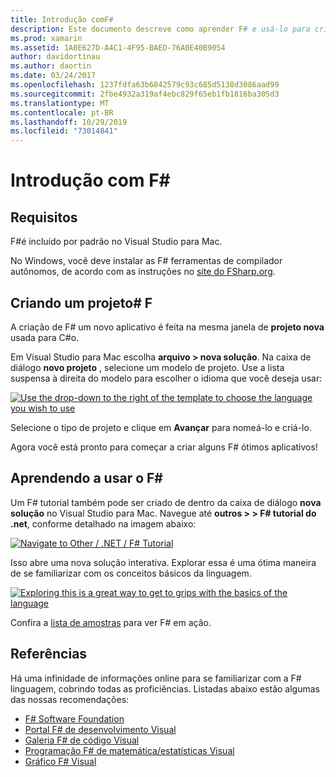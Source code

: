```yaml
---
title: Introdução comF#
description: Este documento descreve como aprender F# e usá-lo para criar aplicativos Xamarin com o Visual Studio 2019 e Visual Studio para Mac.
ms.prod: xamarin
ms.assetid: 1A0E627D-A4C1-4F95-BAED-76A0E40B9054
author: davidortinau
ms.author: daortin
ms.date: 03/24/2017
ms.openlocfilehash: 1237fdfa63b6842579c93c685d5138d3086aad99
ms.sourcegitcommit: 2fbe4932a319af4ebc829f65eb1fb1816ba305d3
ms.translationtype: MT
ms.contentlocale: pt-BR
ms.lasthandoff: 10/29/2019
ms.locfileid: "73014841"
---
```

# <a name="getting-started-with-f35"></a>Introdução com F&#35;

## <a name="requirements"></a>Requisitos

F#é incluído por padrão no Visual Studio para Mac.

No Windows, você deve instalar as F# ferramentas de compilador autônomos, de acordo com as instruções no [site do FSharp.org](https://fsharp.org/use/windows/).

## <a name="creating-an-f35-project"></a>Criando um projeto&#35; F

A criação de F# um novo aplicativo é feita na mesma janela de **projeto nova** usada para C#o.

Em Visual Studio para Mac escolha **arquivo > nova solução**. Na caixa de diálogo **novo projeto** , selecione um modelo de projeto. Use a lista suspensa à direita do modelo para escolher o idioma que você deseja usar:

 [![](overview-images/choosefsharp.png "Use the drop-down to the right of the template to choose the language you wish to use")](overview-images/choosefsharp.png#lightbox)

Selecione o tipo de projeto e clique em **Avançar** para nomeá-lo e criá-lo.

Agora você está pronto para começar a criar alguns F# ótimos aplicativos!

## <a name="learning-to-use-f35"></a>Aprendendo a usar o F&#35;

Um F# tutorial também pode ser criado de dentro da caixa de diálogo **nova solução** no Visual Studio para Mac. Navegue até **outros > > F# tutorial do .net**, conforme detalhado na imagem abaixo:

 [![](overview-images/fsharptutorial.png "Navigate to Other / .NET / F# Tutorial")](overview-images/fsharptutorial.png#lightbox)

Isso abre uma nova solução interativa. Explorar essa é uma ótima maneira de se familiarizar com os conceitos básicos da linguagem.

 [![](overview-images/newtutorial-sml.png "Exploring this is a great way to get to grips with the basics of the language")](overview-images/newtutorial.png#lightbox)

Confira a [lista de amostras](~/cross-platform/platform/fsharp/samples.md) para ver F# em ação.

## <a name="references"></a>Referências

Há uma infinidade de informações online para se familiarizar com a F# linguagem, cobrindo todas as proficiências. Listadas abaixo estão algumas das nossas recomendações:

- [F# Software Foundation](https://fsharp.org)
- [Portal F# de desenvolvimento Visual](https://go.microsoft.com/fwlink/?LinkID=234174)
- [Galeria F# de código Visual](https://go.microsoft.com/fwlink/?LinkID=124614)
- [Programação F# de matemática/estatísticas Visual](https://go.microsoft.com/fwlink/?LinkId=235173)
- [Gráfico F# Visual](https://go.microsoft.com/fwlink/?LinkId=235176)
